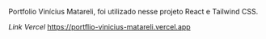 Portfolio Vinícius Matareli, foi utilizado nesse projeto React e Tailwind CSS.

*Link Vercel*
<a>https://portflio-vinicius-matareli.vercel.app<a/>
